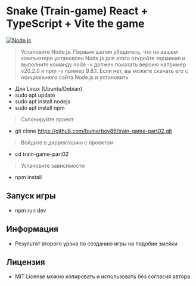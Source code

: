 # Snake (Train-game) React + TypeScript + Vite the game

[![Node.js](https://img.shields.io/badge/Node.js-v20.2.0.-green)](https://nodejs.org/ru)

> Установите Node.js. Первым шагом убедитесь, что на вашем компьютере установлен Node.js для этого откройте терминал и выполните команду node -v должен показать версию например v20.2.0 и npm -v пример 9.8.1. Если нет, вы можете скачать его с официального сайта Node.js и установить

- Для Linux (Ubuntu/Debian)
- sudo apt update
- sudo apt install nodejs
- sudo apt install npm

> Склонируйте проект

- git clone https://github.com/bumerboy86/train-game-part02.git

> Войдите в дирректорию с проектом

- cd train-game-part02

> Установите зависимости

- npm install

## Запуск игры

- npm run dev

## Информация

- Результат второго урока по созданию игры на подобии змейки

## Лицензия

- MIT License можно копировать и использовать без согласия автора
